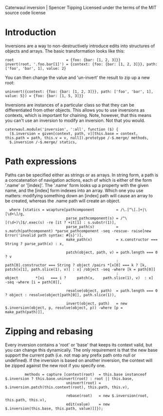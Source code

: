 Caterwaul inversion | Spencer Tipping
Licensed under the terms of the MIT source code license

# Introduction

Inversions are a way to non-destructively introduce edits into structures of objects and arrays. The basic transformation looks like this:

    root                        = {foo: {bar: [1, 2, 3]}}
    invert(root, '.foo.bar[1]') = {context: {foo: {bar: [1, 2, 3]}}, path: ['foo', 'bar', 1], value: 2}

You can then change the value and 'un-invert' the result to zip up a new root:

    uninvert({context: {foo: {bar: [1, 2, 3]}}, path: ['foo', 'bar', 1], value: 5}) = {foo: {bar: [1, 5, 3]}}

Inversions are instances of a particular class so that they can be differentiated from other objects. This allows you to use inversions as contexts, which is important for chaining. Note, however, that
this means you can't use an inversion to modify an inversion. Not that you would.

    caterwaul.module('inversion', ':all', function ($) {
      ($.inversion = given[context, path, v][this.base = context, this.path = path, this.v = v, null]).prototype /-$.merge/ methods,
      $.inversion /-$.merge/ statics,

# Path expressions

Paths can be specified either as strings or as arrays. In string form, a path is a concatenation of navigation actions, each of which is either of the form '.name' or '[index]'. The '.name' form looks up
a property with the given name, and the [index] form indexes into an array. Which one you use matters: modifying something down an [index] path will cause an array to be created, whereas the .name path
will create an object.

      where [statics = wcapture[pathcomponent          = /\.[^\[.]+|\[\d+\]/g,
                                parse_pathcomponent(s) = /^\[(\d+)\]$/.exec(s) -re [it ? +it[1] : s.substr(1)],
                                parse_path(s)          = s.match(pathcomponent) *parse_pathcomponent -seq -rescue- raise[new Error('invalid path syntax: #{s}')],
                                make_path(x)           = x.constructor === String ? parse_path(x) : x,

                                patch(object, path, v) = path.length === 0              ? v
                                                       : path[0].constructor === String ? object /pairs *[x[0] === k ? [k, patch(x[1], path.slice(1), v)] : x] /object -seq -where [k = path[0]]
                                                       :                                  object        *[xi   === i ?     patch(x,    path.slice(1), v)  : x]         -seq -where [i = path[0]],

                                resolve(object, path)  = path.length === 0 ? object : resolve(object[path[0]], path.slice(1)),

                                invert(object, path)   = new $.inversion(object, p, resolve(object, p)) -where [p = make_path(path)]],

# Zipping and rebasing

Every inversion contains a 'root' or 'base' that keeps its context valid, but you can change this dynamically. The only requirement is that the new base support the current path (i.e. not map any prefix
path onto null or undefined). If the inversion is based on another inversion, the context will be zipped against the new root if you specify one.

             methods = capture [context(root)  = this.base instanceof $.inversion ? this.base.uninvert(root) : root || this.base,
                                uninvert(root) = $.inversion.patch(this.context(root), this.path, this.v),

                                rebase(root)   = new $.inversion(root, this.path, this.v),
                                edit(value)    = new $.inversion(this.base, this.path, value)]]});
